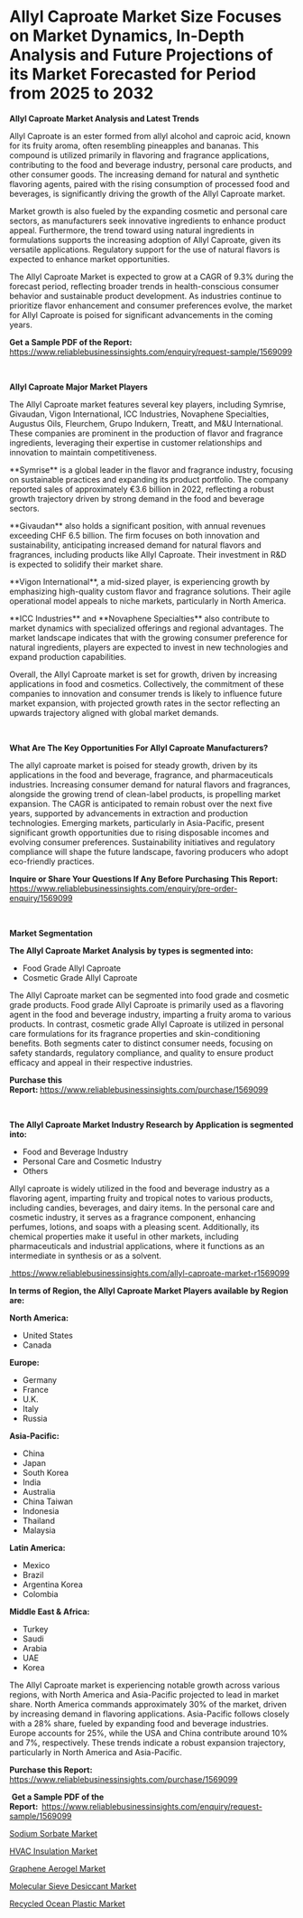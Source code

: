 <p><h1>Allyl Caproate Market Size Focuses on Market Dynamics, In-Depth Analysis and Future Projections of its Market Forecasted for Period from 2025 to 2032</h1></p><p><strong>Allyl Caproate Market Analysis and Latest Trends</strong></p>
<p><p>Allyl Caproate is an ester formed from allyl alcohol and caproic acid, known for its fruity aroma, often resembling pineapples and bananas. This compound is utilized primarily in flavoring and fragrance applications, contributing to the food and beverage industry, personal care products, and other consumer goods. The increasing demand for natural and synthetic flavoring agents, paired with the rising consumption of processed food and beverages, is significantly driving the growth of the Allyl Caproate market.</p><p>Market growth is also fueled by the expanding cosmetic and personal care sectors, as manufacturers seek innovative ingredients to enhance product appeal. Furthermore, the trend toward using natural ingredients in formulations supports the increasing adoption of Allyl Caproate, given its versatile applications. Regulatory support for the use of natural flavors is expected to enhance market opportunities.</p><p>The Allyl Caproate Market is expected to grow at a CAGR of 9.3% during the forecast period, reflecting broader trends in health-conscious consumer behavior and sustainable product development. As industries continue to prioritize flavor enhancement and consumer preferences evolve, the market for Allyl Caproate is poised for significant advancements in the coming years.</p></p>
<p><strong>Get a Sample PDF of the Report:&nbsp;</strong> <a href="https://www.reliablebusinessinsights.com/enquiry/request-sample/1569099?utm_campaign=1106&utm_medium=2&utm_source=Github&utm_content=ia&utm_term=01042025&utm_id=allyl-caproate">https://www.reliablebusinessinsights.com/enquiry/request-sample/1569099</a></p>
<p>&nbsp;</p>
<p><strong>Allyl Caproate Major Market Players</strong></p>
<p><p>The Allyl Caproate market features several key players, including Symrise, Givaudan, Vigon International, ICC Industries, Novaphene Specialties, Augustus Oils, Fleurchem, Grupo Indukern, Treatt, and M&U International. These companies are prominent in the production of flavor and fragrance ingredients, leveraging their expertise in customer relationships and innovation to maintain competitiveness.</p><p>**Symrise** is a global leader in the flavor and fragrance industry, focusing on sustainable practices and expanding its product portfolio. The company reported sales of approximately €3.6 billion in 2022, reflecting a robust growth trajectory driven by strong demand in the food and beverage sectors.</p><p>**Givaudan** also holds a significant position, with annual revenues exceeding CHF 6.5 billion. The firm focuses on both innovation and sustainability, anticipating increased demand for natural flavors and fragrances, including products like Allyl Caproate. Their investment in R&D is expected to solidify their market share.</p><p>**Vigon International**, a mid-sized player, is experiencing growth by emphasizing high-quality custom flavor and fragrance solutions. Their agile operational model appeals to niche markets, particularly in North America.</p><p>**ICC Industries** and **Novaphene Specialties** also contribute to market dynamics with specialized offerings and regional advantages. The market landscape indicates that with the growing consumer preference for natural ingredients, players are expected to invest in new technologies and expand production capabilities.</p><p>Overall, the Allyl Caproate market is set for growth, driven by increasing applications in food and cosmetics. Collectively, the commitment of these companies to innovation and consumer trends is likely to influence future market expansion, with projected growth rates in the sector reflecting an upwards trajectory aligned with global market demands.</p></p>
<p>&nbsp;</p>
<p><strong>What Are The Key Opportunities For Allyl Caproate Manufacturers?</strong></p>
<p><p>The allyl caproate market is poised for steady growth, driven by its applications in the food and beverage, fragrance, and pharmaceuticals industries. Increasing consumer demand for natural flavors and fragrances, alongside the growing trend of clean-label products, is propelling market expansion. The CAGR is anticipated to remain robust over the next five years, supported by advancements in extraction and production technologies. Emerging markets, particularly in Asia-Pacific, present significant growth opportunities due to rising disposable incomes and evolving consumer preferences. Sustainability initiatives and regulatory compliance will shape the future landscape, favoring producers who adopt eco-friendly practices.</p></p>
<p><strong>Inquire or Share Your Questions If Any Before Purchasing This Report:</strong> <a href="https://www.reliablebusinessinsights.com/enquiry/pre-order-enquiry/1569099?utm_campaign=1106&utm_medium=2&utm_source=Github&utm_content=ia&utm_term=01042025&utm_id=allyl-caproate">https://www.reliablebusinessinsights.com/enquiry/pre-order-enquiry/1569099</a></p>
<p>&nbsp;</p>
<p><strong>Market Segmentation</strong></p>
<p><strong>The Allyl Caproate Market Analysis by types is segmented into:</strong></p>
<p><ul><li>Food Grade Allyl Caproate</li><li>Cosmetic Grade Allyl Caproate</li></ul></p>
<p><p>The Allyl Caproate market can be segmented into food grade and cosmetic grade products. Food grade Allyl Caproate is primarily used as a flavoring agent in the food and beverage industry, imparting a fruity aroma to various products. In contrast, cosmetic grade Allyl Caproate is utilized in personal care formulations for its fragrance properties and skin-conditioning benefits. Both segments cater to distinct consumer needs, focusing on safety standards, regulatory compliance, and quality to ensure product efficacy and appeal in their respective industries.</p></p>
<p><strong>Purchase this Report:&nbsp;</strong><a href="https://www.reliablebusinessinsights.com/purchase/1569099?utm_campaign=1106&utm_medium=2&utm_source=Github&utm_content=ia&utm_term=01042025&utm_id=allyl-caproate">https://www.reliablebusinessinsights.com/purchase/1569099</a></p>
<p>&nbsp;</p>
<p><strong>The Allyl Caproate Market Industry Research by Application is segmented into:</strong></p>
<p><ul><li>Food and Beverage Industry</li><li>Personal Care and Cosmetic Industry</li><li>Others</li></ul></p>
<p><p>Allyl caproate is widely utilized in the food and beverage industry as a flavoring agent, imparting fruity and tropical notes to various products, including candies, beverages, and dairy items. In the personal care and cosmetic industry, it serves as a fragrance component, enhancing perfumes, lotions, and soaps with a pleasing scent. Additionally, its chemical properties make it useful in other markets, including pharmaceuticals and industrial applications, where it functions as an intermediate in synthesis or as a solvent.</p></p>
<p><a href="https://www.reliablebusinessinsights.com/allyl-caproate-market-r1569099?utm_campaign=1106&utm_medium=2&utm_source=Github&utm_content=ia&utm_term=01042025&utm_id=allyl-caproate">&nbsp;https://www.reliablebusinessinsights.com/allyl-caproate-market-r1569099</a></p>
<p><strong>In terms of Region, the Allyl Caproate Market Players available by Region are:</strong></p>
<p>
    <p> <strong> North America: </strong>
        <ul>
            <li>United States</li>
            <li>Canada</li>
        </ul>
        </p> 
    <p> <strong> Europe: </strong>
        <ul>
            <li>Germany</li>
            <li>France</li>
            <li>U.K.</li>
            <li>Italy</li>
            <li>Russia</li>
        </ul>
        </p> 
    <p> <strong> Asia-Pacific: </strong>
        <ul>
            <li>China</li>
            <li>Japan</li>
            <li>South Korea</li>
            <li>India</li>
            <li>Australia</li>
            <li>China Taiwan</li>
            <li>Indonesia</li>
            <li>Thailand</li>
            <li>Malaysia</li>
        </ul>
        </p> 
    <p> <strong> Latin America: </strong>
        <ul>
            <li>Mexico</li>
            <li>Brazil</li>
            <li>Argentina Korea</li>
            <li>Colombia</li>
        </ul>
        </p> 
    <p> <strong> Middle East & Africa: </strong>
        <ul>
            <li>Turkey</li>
            <li>Saudi</li>
            <li>Arabia</li>
            <li>UAE</li>
            <li>Korea</li>
        </ul>
    </p>
    </p>
<p><p>The Allyl Caproate market is experiencing notable growth across various regions, with North America and Asia-Pacific projected to lead in market share. North America commands approximately 30% of the market, driven by increasing demand in flavoring applications. Asia-Pacific follows closely with a 28% share, fueled by expanding food and beverage industries. Europe accounts for 25%, while the USA and China contribute around 10% and 7%, respectively. These trends indicate a robust expansion trajectory, particularly in North America and Asia-Pacific.</p></p>
<p><strong>Purchase this Report: </strong><a href="https://www.reliablebusinessinsights.com/purchase/1569099?utm_campaign=1106&utm_medium=2&utm_source=Github&utm_content=ia&utm_term=01042025&utm_id=allyl-caproate">https://www.reliablebusinessinsights.com/purchase/1569099</a></p>
<p>&nbsp;<strong>Get a Sample PDF of the Report:&nbsp;&nbsp;</strong><a href="https://www.reliablebusinessinsights.com/enquiry/request-sample/1569099?utm_campaign=1106&utm_medium=2&utm_source=Github&utm_content=ia&utm_term=01042025&utm_id=allyl-caproate">https://www.reliablebusinessinsights.com/enquiry/request-sample/1569099</a></p>
<p><strong></strong></p>
<p><p><a href="https://github.com/rjaibiagha/Market-Research-Report-List-1/blob/main/sodium-sorbate-market.md?utm_campaign=1106&utm_medium=2&utm_source=Github&utm_content=ia&utm_term=01042025&utm_id=allyl-caproate">Sodium Sorbate Market</a></p><p><a href="https://github.com/dringmurza6r/Market-Research-Report-List-1/blob/main/hvac-insulation-market.md?utm_campaign=1106&utm_medium=2&utm_source=Github&utm_content=ia&utm_term=01042025&utm_id=allyl-caproate">HVAC Insulation Market</a></p><p><a href="https://github.com/rumaskdallys2/Market-Research-Report-List-1/blob/main/graphene-aerogel-market.md?utm_campaign=1106&utm_medium=2&utm_source=Github&utm_content=ia&utm_term=01042025&utm_id=allyl-caproate">Graphene Aerogel Market</a></p><p><a href="https://github.com/abdhsheila7/Market-Research-Report-List-1/blob/main/molecular-sieve-desiccant-market.md?utm_campaign=1106&utm_medium=2&utm_source=Github&utm_content=ia&utm_term=01042025&utm_id=allyl-caproate">Molecular Sieve Desiccant Market</a></p><p><a href="https://github.com/godekkutero4/Market-Research-Report-List-1/blob/main/recycled-ocean-plastic-market.md?utm_campaign=1106&utm_medium=2&utm_source=Github&utm_content=ia&utm_term=01042025&utm_id=allyl-caproate">Recycled Ocean Plastic Market</a></p></p>